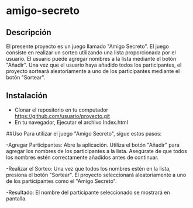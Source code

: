 # amigo-secreto

## Descripción
El presente proyecto es un juego llamado "Amigo Secreto". El juego consiste en realizar un sorteo utilizando una lista proporcionada por el usuario. 
El usuario puede agregar nombres a la lista mediante el botón "Añadir".
Una vez que el usuario haya añadido todos los participantes, el proyecto sorteará aleatoriamente a uno de los participantes mediante el botón "Sortear". 

## Instalación
- Clonar el repositorio en tu computador
https://github.com/usuario/proyecto.git
- En tu navegador, Ejecutar el archivo Index.html

##Uso
Para utilizar el juego "Amigo Secreto", sigue estos pasos:

-Agregar Participantes:
Abre la aplicación.
Utiliza el botón "Añadir" para agregar los nombres de los participantes a la lista.
Asegúrate de que todos los nombres estén correctamente añadidos antes de continuar.

-Realizar el Sorteo:
Una vez que todos los nombres estén en la lista, presiona el botón "Sortear".
El proyecto seleccionará aleatoriamente a uno de los participantes como el "Amigo Secreto".

-Resultado:
El nombre del participante seleccionado se mostrará en pantalla.


